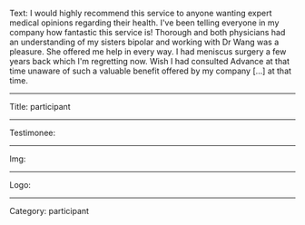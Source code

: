 Text: I would highly recommend this service to anyone wanting expert medical opinions regarding their health. I've been telling everyone in my company how fantastic this service is! Thorough and both physicians had an understanding of my sisters bipolar and working with Dr Wang was a pleasure. She offered me help in every way. I had meniscus surgery a few years back which I'm regretting now. Wish I had consulted Advance at that time unaware of such a valuable benefit offered by my company [...] at that time.

----

Title: participant

----

Testimonee:

----

Img:

----

Logo:

----

Category: participant

